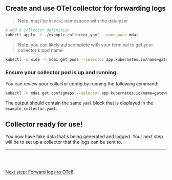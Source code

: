 ## Create and use OTel collector for forwarding logs

> Note: must be in `mdai` namespace with the datalyzer

```sh
# add a collector definition 
kubectl apply -f ./example_collector.yaml --namespace mdai
```



> Note:  you can likely autocomplete with your terminal to get your collector's pod name

```sh
kubectl -o wide -n mdai get pods --selector app.kubernetes.io/name=gateway-collector
```

### Ensure your collector pod is up and running. 

You can review your collector config by running the following command: 

```sh
kubectl -n mdai get configmaps --selector app.kubernetes.io/name=gateway-collector -o yaml
```

The output should contain the same `yaml` block that is displayed in the `example_collector.yaml`.


## Collector ready for use!

You now have fake data that's being generated and logged. Your next step will be to set up a collector that the logs can be sent to.

----

<br />
<br />

[Next step: Forward logs to OTel!](./forward_data.md)
